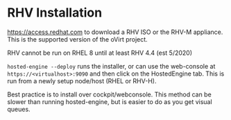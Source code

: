 # RHV Installation

https://access.redhat.com to download a RHV ISO or the RHV-M appliance. This is the supported version of the oVirt project.

RHV cannot be run on RHEL 8 until at least RHV 4.4 (est 5/2020)

`hosted-engine --deploy` runs the installer, or can use the web-console at `https://<virtualhost>:9090` and then click on the HostedEngine tab. This is run from a newly setup node/host (RHEL or RHV-H).

Best practice is to install over cockpit/webconsole. This method can be slower than running hosted-engine, but is easier to do as you get visual queues.
